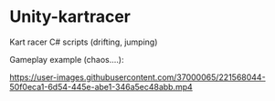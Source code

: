 # Unity-kartracer
Kart racer C# scripts (drifting, jumping)

Gameplay example (chaos....):

https://user-images.githubusercontent.com/37000065/221568044-50f0eca1-6d54-445e-abe1-346a5ec48abb.mp4

